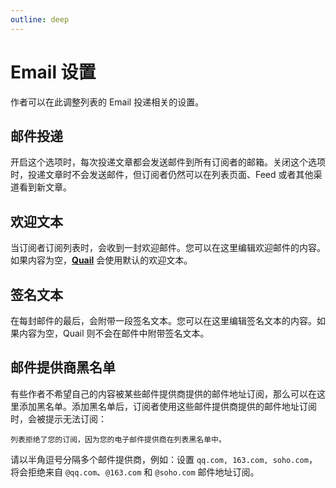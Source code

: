 ```yaml
---
outline: deep
---
```


# Email 设置

作者可以在此调整列表的 Email 投递相关的设置。

## 邮件投递

开启这个选项时，每次投递文章都会发送邮件到所有订阅者的邮箱。关闭这个选项时，投递文章时不会发送邮件，但订阅者仍然可以在列表页面、Feed 或者其他渠道看到新文章。

## 欢迎文本

当订阅者订阅列表时，会收到一封欢迎邮件。您可以在这里编辑欢迎邮件的内容。如果内容为空，**[Quail](https://quail.ink "Quail Official Website")** 会使用默认的欢迎文本。

## 签名文本

在每封邮件的最后，会附带一段签名文本。您可以在这里编辑签名文本的内容。如果内容为空，Quail 则不会在邮件中附带签名文本。

## 邮件提供商黑名单

有些作者不希望自己的内容被某些邮件提供商提供的邮件地址订阅，那么可以在这里添加黑名单。添加黑名单后，订阅者使用这些邮件提供商提供的邮件地址订阅时，会被提示无法订阅：

```列表拒绝了您的订阅，因为您的电子邮件提供商在列表黑名单中。```

请以半角逗号分隔多个邮件提供商，例如：设置 `qq.com, 163.com, soho.com`，将会拒绝来自 `@qq.com`、`@163.com` 和 `@soho.com` 邮件地址订阅。

